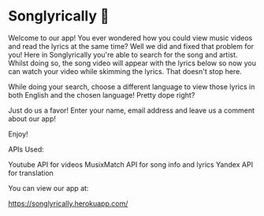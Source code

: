 # Songlyrically 🍛

Welcome to our app! You ever wondered how you could view music videos and read the lyrics at the same time? Well we did and fixed that problem for you! Here in Songlyrically you're able to search for the song and artist. Whilst doing so, the song video will appear with the lyrics below so now you can watch your video while skimming the lyrics. That doesn't stop here.

While doing your search, choose a different language to view those lyrics in both English and the chosen language! Pretty dope right?

Just do us a favor! Enter your name, email address and leave us a comment about our app!

Enjoy!

APIs Used:

Youtube API for videos
MusixMatch API for song info and lyrics
Yandex API for translation

You can view our app at:

https://songlyrically.herokuapp.com/
